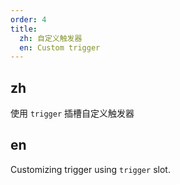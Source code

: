 ```yaml
---
order: 4
title:
  zh: 自定义触发器
  en: Custom trigger
---
```


## zh

使用 `trigger` 插槽自定义触发器

## en

Customizing trigger using `trigger` slot.
